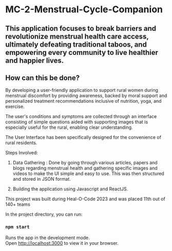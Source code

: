 # MC-2-Menstrual-Cycle-Companion


## This application focuses to break barriers and revolutionize menstrual health care access, ultimately defeating traditional taboos, and empowering every community to live healthier and happier lives.

## How can this be done?

By developing a user-friendly application to support rural women during menstrual discomfort by providing awareness, backed by moral support and personalized treatment recommendations inclusive of nutrition, yoga, and exercise.

The user's conditions and symptoms are collected through an interface consisting of simple questions aided with supporting images that is especially useful for the rural, enabling clear understanding.

The User Interface has been specifically designed for the convenience of rural residents.

Steps Involved: 

1. Data Gathering : Done by going through various articles, papers and blogs regarding menstrual health and gathering specific images and videos to make the UI simple and easy to use. This was then structured and stored in JSON format.

2. Building the application using Javascript and ReactJS.

This project was built during Heal-O-Code 2023 and was placed 11th out of 140+ teams

In the project directory, you can run:

### `npm start`
Runs the app in the development mode.\
Open [http://localhost:3000](http://localhost:3000) to view it in your browser.
